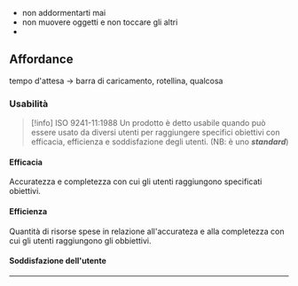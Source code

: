 -  non addormentarti mai
- non muovere oggetti e non toccare gli altri
- 




## Affordance

tempo d'attesa -> barra di caricamento, rotellina, qualcosa
### Usabilità
>[!info] ISO 9241-11:1988 
>Un prodotto è detto usabile quando può essere usato da diversi utenti per raggiungere specifici obiettivi con efficacia, efficienza e soddisfazione degli utenti. (NB: è uno **_standard_**)
#### Efficacia
Accuratezza e completezza con cui gli utenti raggiungono specificati obiettivi.
#### Efficienza
Quantità di risorse spese in relazione all'accurateza e alla completezza con cui gli utenti raggiungono gli obbiettivi.
#### Soddisfazione dell'utente

---
